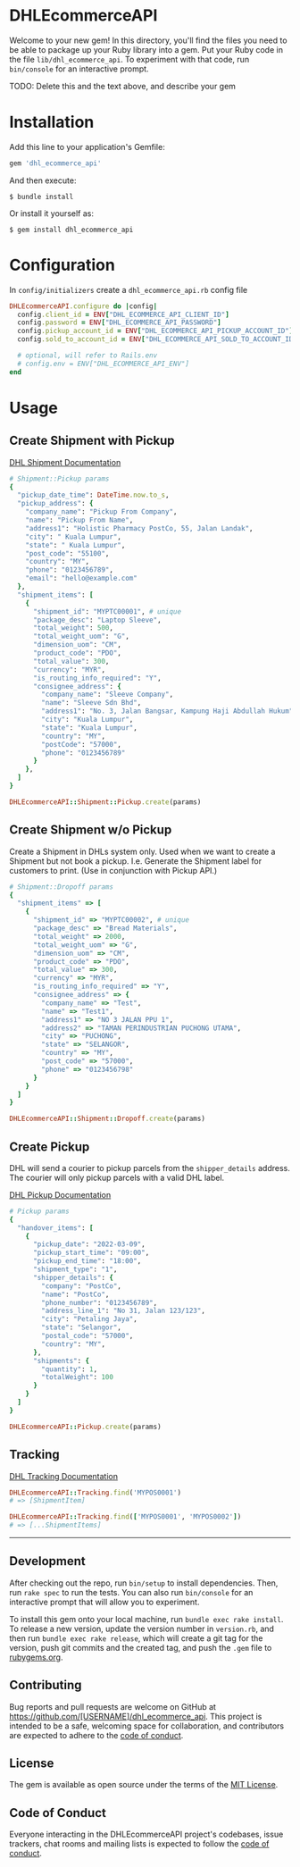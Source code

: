 # DHLEcommerceAPI

Welcome to your new gem! In this directory, you'll find the files you need to be able to package up your Ruby library into a gem. Put your Ruby code in the file `lib/dhl_ecommerce_api`. To experiment with that code, run `bin/console` for an interactive prompt.

TODO: Delete this and the text above, and describe your gem

# Installation

Add this line to your application's Gemfile:

```ruby
gem 'dhl_ecommerce_api'
```

And then execute:

    $ bundle install

Or install it yourself as:

    $ gem install dhl_ecommerce_api

# Configuration
In `config/initializers` create a `dhl_ecommerce_api.rb` config file
```ruby
DHLEcommerceAPI.configure do |config|
  config.client_id = ENV["DHL_ECOMMERCE_API_CLIENT_ID"]
  config.password = ENV["DHL_ECOMMERCE_API_PASSWORD"]
  config.pickup_account_id = ENV["DHL_ECOMMERCE_API_PICKUP_ACCOUNT_ID"]
  config.sold_to_account_id = ENV["DHL_ECOMMERCE_API_SOLD_TO_ACCOUNT_ID"]

  # optional, will refer to Rails.env
  # config.env = ENV["DHL_ECOMMERCE_API_ENV"]
end
```
# Usage
## Create Shipment with Pickup
[DHL Shipment Documentation](https://sandbox.dhlecommerce.asia/API/docs/v2/pickup.html)
```ruby
# Shipment::Pickup params
{
  "pickup_date_time": DateTime.now.to_s,
  "pickup_address": {
    "company_name": "Pickup From Company",
    "name": "Pickup From Name",
    "address1": "Holistic Pharmacy PostCo, 55, Jalan Landak",
    "city": " Kuala Lumpur",
    "state": " Kuala Lumpur",
    "post_code": "55100",
    "country": "MY",
    "phone": "0123456789",
    "email": "hello@example.com"
  },
  "shipment_items": [
    {
      "shipment_id": "MYPTC00001", # unique
      "package_desc": "Laptop Sleeve", 
      "total_weight": 500,
      "total_weight_uom": "G",
      "dimension_uom": "CM",
      "product_code": "PDO",
      "total_value": 300,
      "currency": "MYR",
      "is_routing_info_required": "Y",
      "consignee_address": {
        "company_name": "Sleeve Company",
        "name": "Sleeve Sdn Bhd",
        "address1": "No. 3, Jalan Bangsar, Kampung Haji Abdullah Hukum",
        "city": "Kuala Lumpur",
        "state": "Kuala Lumpur",
        "country": "MY",
        "postCode": "57000",
        "phone": "0123456789"
      }
    },
  ]
}
```

```ruby
DHLEcommerceAPI::Shipment::Pickup.create(params)
```


## Create Shipment w/o Pickup
Create a Shipment in DHLs system only. Used when we want to create a Shipment but not book a pickup. I.e. Generate the Shipment label for customers to print. (Use in conjunction with Pickup API.)
```ruby
# Shipment::Dropoff params
{
  "shipment_items" => [
    { 
      "shipment_id" => "MYPTC00002", # unique
      "package_desc" => "Bread Materials",
      "total_weight" => 2000,
      "total_weight_uom" => "G",
      "dimension_uom" => "CM",
      "product_code" => "PDO",
      "total_value" => 300,
      "currency" => "MYR",
      "is_routing_info_required" => "Y",
      "consignee_address" => { 
        "company_name" => "Test",
        "name" => "Test1",
        "address1" => "NO 3 JALAN PPU 1",
        "address2" => "TAMAN PERINDUSTRIAN PUCHONG UTAMA",
        "city" => "PUCHONG",
        "state" => "SELANGOR",
        "country" => "MY",
        "post_code" => "57000",
        "phone" => "0123456798"
      }
    }
  ]
}
```

```ruby
DHLEcommerceAPI::Shipment::Dropoff.create(params)
```

## Create Pickup
DHL will send a courier to pickup parcels from the `shipper_details` address. The courier will only pickup parcels with a valid DHL label.

[DHL Pickup Documentation](https://sandbox.dhlecommerce.asia/API/docs/v2/pickup.html)

```ruby
# Pickup params
{
  "handover_items": [
    {
      "pickup_date": "2022-03-09",
      "pickup_start_time": "09:00",
      "pickup_end_time": "18:00",
      "shipment_type": "1",
      "shipper_details": {
        "company": "PostCo",
        "name": "PostCo",
        "phone_number": "0123456789",
        "address_line_1": "No 31, Jalan 123/123",
        "city": "Petaling Jaya",
        "state": "Selangor",
        "postal_code": "57000",
        "country": "MY",
      },
      "shipments": {
        "quantity": 1,
        "totalWeight": 100
      }
    }
  ]
}
```
```ruby
DHLEcommerceAPI::Pickup.create(params)
```
## Tracking
[DHL Tracking Documentation](https://sandbox.dhlecommerce.asia/API/docs/v2/pickup.html)
```ruby
DHLEcommerceAPI::Tracking.find('MYPOS0001') 
# => [ShipmentItem]
```

```ruby
DHLEcommerceAPI::Tracking.find(['MYPOS0001', 'MYPOS0002']) 
# => [...ShipmentItems]
```


___


## Development
After checking out the repo, run `bin/setup` to install dependencies. Then, run `rake spec` to run the tests. You can also run `bin/console` for an interactive prompt that will allow you to experiment.

To install this gem onto your local machine, run `bundle exec rake install`. To release a new version, update the version number in `version.rb`, and then run `bundle exec rake release`, which will create a git tag for the version, push git commits and the created tag, and push the `.gem` file to [rubygems.org](https://rubygems.org).

## Contributing

Bug reports and pull requests are welcome on GitHub at https://github.com/[USERNAME]/dhl_ecommerce_api. This project is intended to be a safe, welcoming space for collaboration, and contributors are expected to adhere to the [code of conduct](https://github.com/[USERNAME]/dhl_ecommerce_api/blob/master/CODE_OF_CONDUCT.md).

## License

The gem is available as open source under the terms of the [MIT License](https://opensource.org/licenses/MIT).

## Code of Conduct

Everyone interacting in the DHLEcommerceAPI project's codebases, issue trackers, chat rooms and mailing lists is expected to follow the [code of conduct](https://github.com/[USERNAME]/dhl_ecommerce_api/blob/master/CODE_OF_CONDUCT.md).
